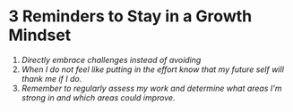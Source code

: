 # 3 Reminders to Stay in a Growth Mindset
  1. *Directly embrace challenges instead of avoiding*
  2. *When I do not feel like putting in the effort know that my future self will thank me if I do.*
  3. *Remember to regularly assess my work and determine what areas I'm strong in and which areas could improve.*